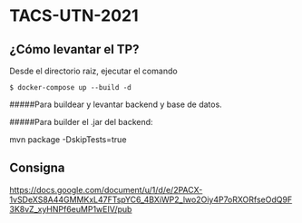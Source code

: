 # TACS-UTN-2021

## ¿Cómo levantar el TP?
Desde el directorio raiz, ejecutar el comando

`$ docker-compose up --build -d`

#####Para buildear y levantar backend y base de datos. 

#####Para builder el .jar del backend:

mvn package  -DskipTests=true

## Consigna

https://docs.google.com/document/u/1/d/e/2PACX-1vSDeXS8A44GMMKxL47FTspYC6_4BXiWP2_lwo2Oiy4P7oRXORfseOdQ9F3K8vZ_xyHNPf6euMP1wEIV/pub
